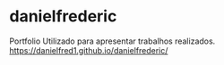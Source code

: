 # danielfrederic
Portfolio
Utilizado para apresentar trabalhos realizados.
https://danielfred1.github.io/danielfrederic/
